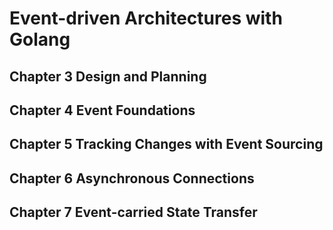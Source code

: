 # Event-driven Architectures with Golang

## Chapter 3 Design and Planning

## Chapter 4 Event Foundations

## Chapter 5 Tracking Changes with Event Sourcing

## Chapter 6 Asynchronous Connections

## Chapter 7 Event-carried State Transfer
